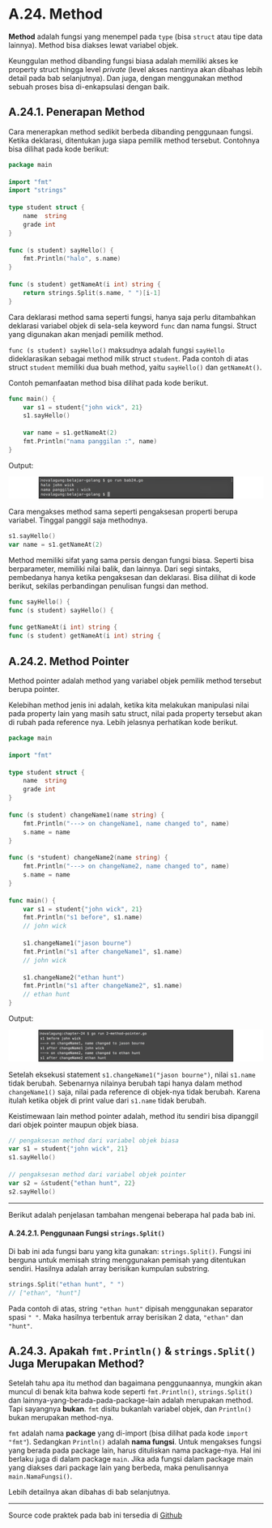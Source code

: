 # A.24. Method

**Method** adalah fungsi yang menempel pada `type` (bisa `struct` atau tipe data lainnya). Method bisa diakses lewat variabel objek.

Keunggulan method dibanding fungsi biasa adalah memiliki akses ke property struct hingga level *private* (level akses nantinya akan dibahas lebih detail pada bab selanjutnya). Dan juga, dengan menggunakan method sebuah proses bisa di-enkapsulasi dengan baik.

## A.24.1. Penerapan Method

Cara menerapkan method sedikit berbeda dibanding penggunaan fungsi. Ketika deklarasi, ditentukan juga siapa pemilik method tersebut. Contohnya bisa dilihat pada kode berikut:

```go
package main

import "fmt"
import "strings"

type student struct {
    name  string
    grade int
}

func (s student) sayHello() {
    fmt.Println("halo", s.name)
}

func (s student) getNameAt(i int) string {
    return strings.Split(s.name, " ")[i-1]
}
```

Cara deklarasi method sama seperti fungsi, hanya saja perlu ditambahkan deklarasi variabel objek di sela-sela keyword `func` dan nama fungsi. Struct yang digunakan akan menjadi pemilik method.

`func (s student) sayHello()` maksudnya adalah fungsi `sayHello` dideklarasikan sebagai method milik struct `student`. Pada contoh di atas struct `student` memiliki dua buah method, yaitu `sayHello()` dan `getNameAt()`.

Contoh pemanfaatan method bisa dilihat pada kode berikut.

```go
func main() {
    var s1 = student{"john wick", 21}
    s1.sayHello()

    var name = s1.getNameAt(2)
    fmt.Println("nama panggilan :", name)
}
```

Output:

![Penggunaan method](images/A.24_1_method.png)

Cara mengakses method sama seperti pengaksesan properti berupa variabel. Tinggal panggil saja methodnya.

```go
s1.sayHello()
var name = s1.getNameAt(2)
```

Method memiliki sifat yang sama persis dengan fungsi biasa. Seperti bisa berparameter, memiliki nilai balik, dan lainnya. Dari segi sintaks, pembedanya hanya ketika pengaksesan dan deklarasi. Bisa dilihat di kode berikut, sekilas perbandingan penulisan fungsi dan method.

```go
func sayHello() {
func (s student) sayHello() {

func getNameAt(i int) string {
func (s student) getNameAt(i int) string {
```

## A.24.2. Method Pointer

Method pointer adalah method yang variabel objek pemilik method tersebut berupa pointer.

Kelebihan method jenis ini adalah, ketika kita melakukan manipulasi nilai pada property lain yang masih satu struct, nilai pada property tersebut akan di rubah pada reference nya. Lebih jelasnya perhatikan kode berikut.

```go
package main

import "fmt"

type student struct {
    name  string
    grade int
}

func (s student) changeName1(name string) {
    fmt.Println("---> on changeName1, name changed to", name)
    s.name = name
}

func (s *student) changeName2(name string) {
    fmt.Println("---> on changeName2, name changed to", name)
    s.name = name
}

func main() {
    var s1 = student{"john wick", 21}
    fmt.Println("s1 before", s1.name)
    // john wick

    s1.changeName1("jason bourne")
    fmt.Println("s1 after changeName1", s1.name)
    // john wick

    s1.changeName2("ethan hunt")
    fmt.Println("s1 after changeName2", s1.name)
    // ethan hunt
}
```

Output:

![Penggunaan method pointer](images/A.24_2_method_pointer.png)

Setelah eksekusi statement `s1.changeName1("jason bourne")`, nilai `s1.name` tidak berubah. Sebenarnya nilainya berubah tapi hanya dalam method `changeName1()` saja, nilai pada reference di objek-nya tidak berubah. Karena itulah ketika objek di print value dari `s1.name` tidak berubah.

Keistimewaan lain method pointer adalah, method itu sendiri bisa dipanggil dari objek pointer maupun objek biasa.

```go
// pengaksesan method dari variabel objek biasa
var s1 = student{"john wick", 21}
s1.sayHello()

// pengaksesan method dari variabel objek pointer
var s2 = &student{"ethan hunt", 22}
s2.sayHello()
```

---

Berikut adalah penjelasan tambahan mengenai beberapa hal pada bab ini.

#### A.24.2.1. Penggunaan Fungsi `strings.Split()`

Di bab ini ada fungsi baru yang kita gunakan: `strings.Split()`. Fungsi ini berguna untuk memisah string menggunakan pemisah yang ditentukan sendiri. Hasilnya adalah array berisikan kumpulan substring.

```go
strings.Split("ethan hunt", " ")
// ["ethan", "hunt"]
```

Pada contoh di atas, string `"ethan hunt"` dipisah menggunakan separator spasi `" "`. Maka hasilnya terbentuk array berisikan 2 data, `"ethan"` dan `"hunt"`.

## A.24.3. Apakah `fmt.Println()` & `strings.Split()` Juga Merupakan Method?

Setelah tahu apa itu method dan bagaimana penggunaannya, mungkin akan muncul di benak kita bahwa kode seperti `fmt.Println()`, `strings.Split()` dan lainnya-yang-berada-pada-package-lain adalah merupakan method. Tapi sayangnya **bukan**. `fmt` disitu bukanlah variabel objek, dan `Println()` bukan merupakan method-nya.

`fmt` adalah nama **package** yang di-import (bisa dilihat pada kode `import "fmt"`). Sedangkan `Println()` adalah **nama fungsi**. Untuk mengakses fungsi yang berada pada package lain, harus dituliskan nama package-nya. Hal ini berlaku juga di dalam package `main`. Jika ada fungsi dalam package main yang diakses dari package lain yang berbeda, maka penulisannya `main.NamaFungsi()`.

Lebih detailnya akan dibahas di bab selanjutnya.

---

Source code praktek pada bab ini tersedia di [Github](https://github.com/novalagung/dasarpemrogramangolang/tree/master/chapter-A.24-method)
